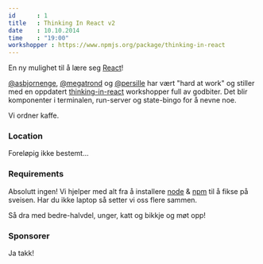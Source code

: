 ```yaml
---
id      : 1
title   : Thinking In React v2
date    : 10.10.2014
time    : "19:00"
workshopper : https://www.npmjs.org/package/thinking-in-react
---
```


En ny mulighet til å lære seg [React](http://facebook.github.io/react/)!  

[@asbjornenge](https://github.com/asbjornenge), [@megatrond](https://github.com/megatrond) og [@persille](https://github.com/persille) har vært "hard at work" og stiller med en oppdatert [thinking-in-react](https://github.com/asbjornenge/thinking-in-react) workshopper full av godbiter. Det blir komponenter i terminalen, run-server og state-bingo for å nevne noe.

Vi ordner kaffe.

### Location

Foreløpig ikke bestemt...

### Requirements

Absolutt ingen! Vi hjelper med alt fra å installere [node](http://nodejs.org/) & [npm](https://www.npmjs.org/) til å fikse på sveisen. Har du ikke laptop så setter vi oss flere sammen.

Så dra med bedre-halvdel, unger, katt og bikkje og møt opp!

### Sponsorer

Ja takk!
